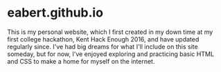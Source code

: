# eabert.github.io
This is my personal website, which I first created in my down time at my first college hackathon, Kent Hack Enough 2016, and have updated regularly since.
I've had big dreams for what I'll include on this site someday, but for now, I've enjoyed exploring and practicing basic HTML and CSS to make a home for myself on the internet. 
